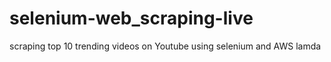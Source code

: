 # selenium-web_scraping-live
scraping top 10 trending videos on Youtube using selenium and AWS lamda
